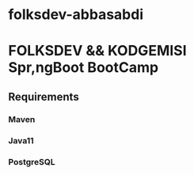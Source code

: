 # folksdev-abbasabdi

# FOLKSDEV && KODGEMISI Spr,ngBoot BootCamp

## Requirements
### Maven
### Java11
### PostgreSQL
